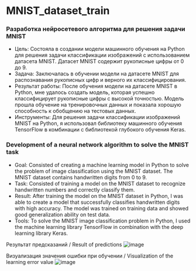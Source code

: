 # MNIST_dataset_train
### Разработка нейросетевого алгоритма для решения задачи MNIST
* Цель: Cостояла в создании модели машинного обучения на Python для решения задачи классификации изображений с использованием датасета MNIST. Датасет MNIST содержит рукописные цифры от 0 до 9.
* Задача: Заключалась в обучении модели на датасете MNIST для распознавания рукописных цифр и верного их классифицирования.
* Результат работы: После обучения модели на датасете MNIST в Python, мне удалось создать модель, которая успешно классифицирует рукописные цифры с высокой точностью. Модель прошла обучение на тренировочных данных и показала хорошую способность к обобщению на тестовых данных.
* Инструменты: Для решения задачи классификации изображений MNIST на Python, я использовал библиотеку машинного обучения TensorFlow в комбинации с библиотекой глубокого обучения Keras. 

### Development of a neural network algorithm to solve the MNIST task
* Goal: Consisted of creating a machine learning model in Python to solve the problem of image classification using the MNIST dataset. The MNIST dataset contains handwritten digits from 0 to 9.
* Task: Consisted of training a model on the MNIST dataset to recognize handwritten numbers and correctly classify them.
* Result: After training the model on the MNIST dataset in Python, I was able to create a model that successfully classifies handwritten digits with high accuracy. The model was trained on training data and showed good generalization ability on test data.
* Tools: To solve the MNIST image classification problem in Python, I used the machine learning library TensorFlow in combination with the deep learning library Keras.

Результат предсказаний / Result of predictions
![image](https://github.com/ArtemAvgutin/MNIST_dataset_train/assets/131138862/75d22ac0-57c4-4f22-b787-73cebfd55b04)

Визуализация значения ошибки при обучении / Visualization of the learning error value
![image](https://github.com/ArtemAvgutin/MNIST_dataset_train/assets/131138862/a84967fe-53e2-478f-b625-cdefc74e1b00)
